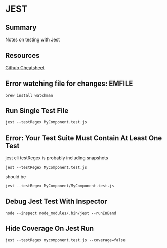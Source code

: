 # JEST

## Summary

Notes on testing with Jest

## Resources

[Github Cheatsheet](https://github.com/sapegin/jest-cheat-sheet)

## Error watching file for changes: EMFILE

`brew install watchman`

## Run Single Test File

```console
jest --testRegex MyComponent.test.js
```

## Error: Your Test Suite Must Contain At Least One Test

jest cli testRegex is probably including snapshots

```console
jest --testRegex MyComponent.test.js
```

should be

```console
jest --testRegex MyComponent/MyComponent.test.js
```

## Debug Jest Test With Inspector

```console
node --inspect node_modules/.bin/jest --runInBand
```

## Hide Coverage On Jest Run

```console
jest --testRegex mycomponent.test.js --coverage=false
```
